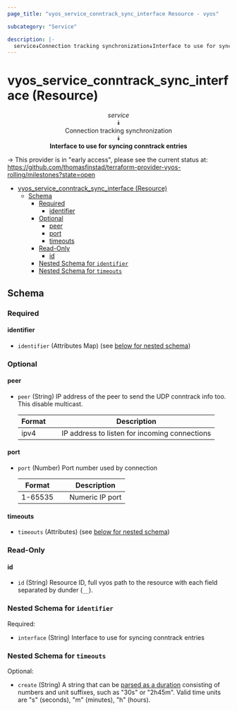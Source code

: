 ```yaml
---
page_title: "vyos_service_conntrack_sync_interface Resource - vyos"

subcategory: "Service"

description: |-
  service⯯Connection tracking synchronization⯯Interface to use for syncing conntrack entries
---
```


# vyos_service_conntrack_sync_interface (Resource)
<center>

*service*  
⯯  
Connection tracking synchronization  
⯯  
**Interface to use for syncing conntrack entries**


</center>

-> This provider is in "early access", please see the current status at: https://github.com/thomasfinstad/terraform-provider-vyos-rolling/milestones?state=open

<!--TOC-->

- [vyos_service_conntrack_sync_interface (Resource)](#vyos_service_conntrack_sync_interface-resource)
  - [Schema](#schema)
    - [Required](#required)
      - [identifier](#identifier)
    - [Optional](#optional)
      - [peer](#peer)
      - [port](#port)
      - [timeouts](#timeouts)
    - [Read-Only](#read-only)
      - [id](#id)
    - [Nested Schema for `identifier`](#nested-schema-for-identifier)
    - [Nested Schema for `timeouts`](#nested-schema-for-timeouts)

<!--TOC-->

<!-- schema generated by tfplugindocs -->
## Schema

### Required

#### identifier
- `identifier` (Attributes Map) (see [below for nested schema](#nestedatt--identifier))

### Optional

#### peer
- `peer` (String) IP address of the peer to send the UDP conntrack info too. This disable multicast.

    |  Format  &emsp;|  Description                                    |
    |----------|-------------------------------------------------|
    |  ipv4    &emsp;|  IP address to listen for incoming connections  |
#### port
- `port` (Number) Port number used by connection

    |  Format   &emsp;|  Description      |
    |-----------|-------------------|
    |  1-65535  &emsp;|  Numeric IP port  |
#### timeouts
- `timeouts` (Attributes) (see [below for nested schema](#nestedatt--timeouts))

### Read-Only

#### id
- `id` (String) Resource ID, full vyos path to the resource with each field separated by dunder (`__`).

<a id="nestedatt--identifier"></a>
### Nested Schema for `identifier`

Required:

- `interface` (String) Interface to use for syncing conntrack entries


<a id="nestedatt--timeouts"></a>
### Nested Schema for `timeouts`

Optional:

- `create` (String) A string that can be [parsed as a duration](https://pkg.go.dev/time#ParseDuration) consisting of numbers and unit suffixes, such as &#34;30s&#34; or &#34;2h45m&#34;. Valid time units are &#34;s&#34; (seconds), &#34;m&#34; (minutes), &#34;h&#34; (hours).
